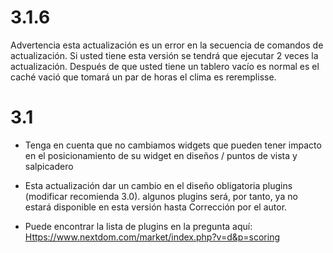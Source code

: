 3.1.6
=====

Advertencia esta actualización es un error en la secuencia de comandos de actualización.
Si usted tiene esta versión se tendrá que ejecutar 2 veces la actualización.
Después de que usted tiene un tablero vacío es normal es el
caché vació que tomará un par de horas el clima
es reremplisse.

3.1
===

-   Tenga en cuenta que no cambiamos widgets que pueden tener
    impacto en el posicionamiento de su widget en diseños / puntos de vista y
    salpicadero

-   Esta actualización dar un cambio en el diseño obligatoria
    plugins (modificar recomienda 3.0). algunos plugins
    será, por tanto, ya no estará disponible en esta versión hasta
    Corrección por el autor.

-   Puede encontrar la lista de plugins en la pregunta aquí:
    <Https://www.nextdom.com/market/index.php?v=d&p=scoring>


